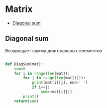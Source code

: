 # Matrix

+ [Diagonal sum](#diagonal-sum)

## Diagonal sum

Возвращает сумму диагональных элементов

```python

def DiagSum(mat):
    sum=0
    for i in range(len(mat)):
        for j in range(len(mat[i])):
            print(mat[i][j], end=' ')
            if i==j:
                sum+=mat[i][j]
        print()
    return(sum)     
    
```